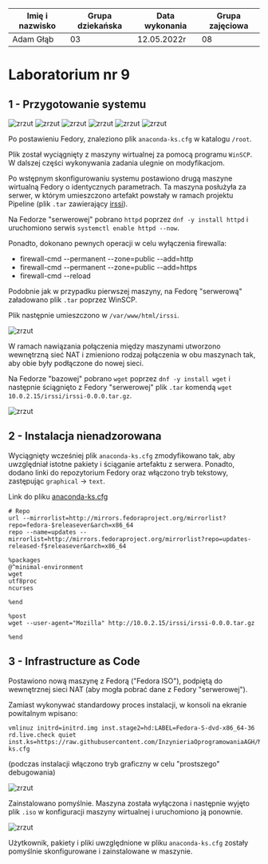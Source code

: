 | Imię i nazwisko | Grupa dziekańska | Data wykonania | Grupa zajęciowa |
| ----------- | ----------- | ----------- | ----------- |
| Adam Głąb | 03 | 12.05.2022r | 08 |

# Laboratorium nr 9

## 1 - Przygotowanie systemu

![zrzut](./screen/z1_1.png)
![zrzut](./screen/z1_2.png)
![zrzut](./screen/z1_3.png)
![zrzut](./screen/z1_4.png)
![zrzut](./screen/z1_5.png)
![zrzut](./screen/z1_6.png)

Po postawieniu Fedory, znaleziono plik `anaconda-ks.cfg` w katalogu `/root`.

Plik został wyciągnięty z maszyny wirtualnej za pomocą programu `WinSCP`. W dalszej części wykonywania zadania ulegnie on modyfikacjom.

Po wstępnym skonfigurowaniu systemu postawiono drugą maszyne wirtualną Fedory o identycznych parametrach. Ta maszyna posłużyła za serwer, w którym umieszczono artefakt powstały w ramach projektu Pipeline (plik `.tar` zawierający [irssi](https://github.com/irssi/irssi)).

Na Fedorze "serwerowej" pobrano `httpd` poprzez `dnf -y install httpd` i uruchomiono serwis `systemctl enable httpd --now`.

Ponadto, dokonano pewnych operacji w celu wyłączenia firewalla:
* firewall-cmd --permanent --zone=public --add=http
* firewall-cmd --permanent --zone=public --add=https
* firewall-cmd --reload

Podobnie jak w przypadku pierwszej maszyny, na Fedorę "serwerową" załadowano plik `.tar` poprzez WinSCP.

Plik następnie umieszczono w `/var/www/html/irssi`.

![zrzut](./screen/z1_7.png)

W ramach nawiązania połączenia między maszynami utworzono wewnętrzną sieć NAT i zmieniono rodzaj połączenia w obu maszynach tak, aby obie były podłączone do nowej sieci.

Na Fedorze "bazowej" pobrano `wget` poprzez `dnf -y install wget` i następnie ściągnięto z Fedory "serwerowej" plik `.tar` komendą `wget 10.0.2.15/irssi/irssi-0.0.0.tar.gz`.

![zrzut](./screen/z1_8.png)

## 2 - Instalacja nienadzorowana

Wyciągnięty wcześniej plik `anaconda-ks.cfg` zmodyfikowano tak, aby uwzględniał istotne pakiety i ściąganie artefaktu z serwera. Ponadto, dodano linki do repozytorium Fedory oraz włączono tryb tekstowy, zastępując `graphical` -> `text`.

Link do pliku [anaconda-ks.cfg](https://github.com/InzynieriaOprogramowaniaAGH/MDO2022_S/blob/AG400408/ITE/GCL08/AG400408/Lab09/anaconda-ks.cfg)

```
# Repo
url --mirrorlist=http://mirrors.fedoraproject.org/mirrorlist?repo=fedora-$releasever&arch=x86_64
repo --name=updates --mirrorlist=http://mirrors.fedoraproject.org/mirrorlist?repo=updates-released-f$releasever&arch=x86_64
```
```
%packages
@^minimal-environment
wget
utf8proc
ncurses

%end
```
```
%post
wget --user-agent="Mozilla" http://10.0.2.15/irssi/irssi-0.0.0.tar.gz

%end
```
## 3 - Infrastructure as Code

Postawiono nową maszynę z Fedorą ("Fedora ISO"), podpiętą do wewnętrznej sieci NAT (aby mogła pobrać dane z Fedory "serwerowej").

Zamiast wykonywać standardowy proces instalacji, w konsoli na ekranie powitalnym wpisano:

```
vmlinuz initrd=initrd.img inst.stage2=hd:LABEL=Fedora-S-dvd-x86_64-36 rd.live.check quiet inst.ks=https://raw.githubusercontent.com/InzynieriaOprogramowaniaAGH/MDO2022_S/AG400408/ITE/GCL08/AG400408/Lab09/anaconda-ks.cfg
```

(podczas instalacji włączono tryb graficzny w celu "prostszego" debugowania)

![zrzut](./screen/z3_1.png)

Zainstalowano pomyślnie. Maszyna została wyłączona i następnie wyjęto plik `.iso` w konfiguracji maszyny wirtualnej i uruchomiono ją ponownie.

![zrzut](./screen/z3_2.png)

Użytkownik, pakiety i pliki uwzględnione w pliku `anaconda-ks.cfg` zostały pomyślnie skonfigurowane i zainstalowane w maszynie.
